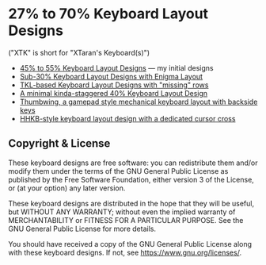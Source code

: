 27% to 70% Keyboard Layout Designs
==================================

("XTK" is short for "XTaran's Keyboard(s)")

* [45% to 55% Keyboard Layout Designs](XTK.md) — my initial designs
* [Sub-30% Keyboard Layout Designs with Enigma Layout](Painigma27.md)
* [TKL-based Keyboard Layout Designs with "missing" rows](XTKL.md)
* [A minimal kinda-staggered 40% Keyboard Layout Design](XTM.md)
* [Thumbwing, a gamepad style mechanical keyboard layout with backside keys](Thumbwing.md)
* [HHKB-style keyboard layout design with a dedicated cursor cross](HHKB-with-cursor-cross.md)


Copyright & License
-------------------

These keyboard designs are free software: you can redistribute them
and/or modify them under the terms of the GNU General Public License
as published by the Free Software Foundation, either version 3 of the
License, or (at your option) any later version.

These keyboard designs are distributed in the hope that they will be
useful, but WITHOUT ANY WARRANTY; without even the implied warranty of
MERCHANTABILITY or FITNESS FOR A PARTICULAR PURPOSE.  See the GNU
General Public License for more details.

You should have received a copy of the GNU General Public License
along with these keyboard designs.  If not, see
https://www.gnu.org/licenses/.
